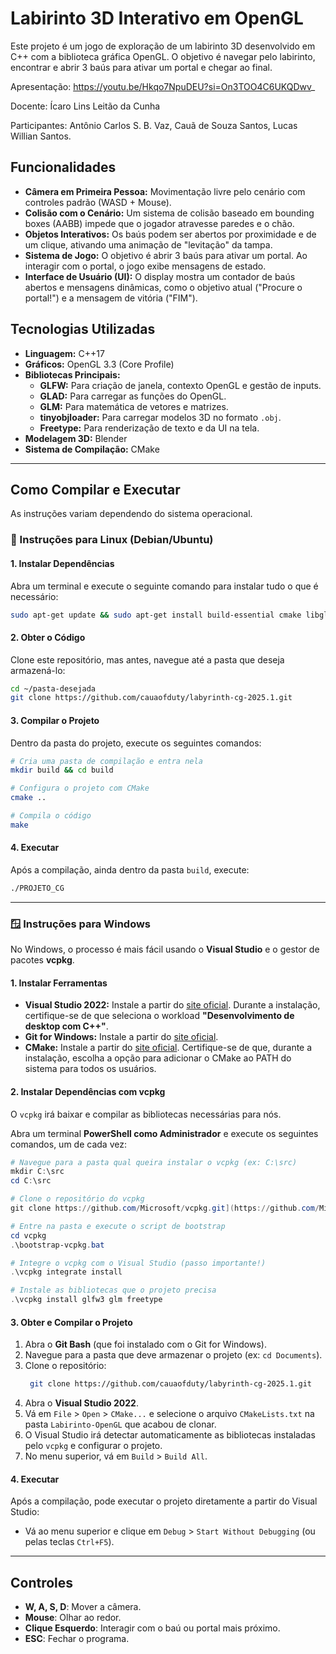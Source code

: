 # Labirinto 3D Interativo em OpenGL

Este projeto é um jogo de exploração de um labirinto 3D desenvolvido em C++ com a biblioteca gráfica OpenGL. O objetivo é navegar pelo labirinto, encontrar e abrir 3 baús para ativar um portal e chegar ao final.

Apresentação: https://youtu.be/Hkqo7NpuDEU?si=On3TOO4C6UKQDwv_

Docente: Ícaro Lins Leitão da Cunha

Participantes: Antônio Carlos S. B. Vaz, Cauã de Souza Santos, Lucas Willian Santos.


## Funcionalidades

* **Câmera em Primeira Pessoa:** Movimentação livre pelo cenário com controles padrão (WASD + Mouse).
* **Colisão com o Cenário:** Um sistema de colisão baseado em bounding boxes (AABB) impede que o jogador atravesse paredes e o chão.
* **Objetos Interativos:** Os baús podem ser abertos por proximidade e de um clique, ativando uma animação de "levitação" da tampa.
* **Sistema de Jogo:** O objetivo é abrir 3 baús para ativar um portal. Ao interagir com o portal, o jogo exibe mensagens de estado.
* **Interface de Usuário (UI):** O display mostra um contador de baús abertos e mensagens dinâmicas, como o objetivo atual ("Procure o portal!") e a mensagem de vitória ("FIM").

## Tecnologias Utilizadas

* **Linguagem:** C++17
* **Gráficos:** OpenGL 3.3 (Core Profile)
* **Bibliotecas Principais:**
    * **GLFW:** Para criação de janela, contexto OpenGL e gestão de inputs.
    * **GLAD:** Para carregar as funções do OpenGL.
    * **GLM:** Para matemática de vetores e matrizes.
    * **tinyobjloader:** Para carregar modelos 3D no formato `.obj`.
    * **Freetype:** Para renderização de texto e da UI na tela.
* **Modelagem 3D:** Blender
* **Sistema de Compilação:** CMake

---

## Como Compilar e Executar

As instruções variam dependendo do sistema operacional.

### 🐧 Instruções para Linux (Debian/Ubuntu)

#### 1. Instalar Dependências

Abra um terminal e execute o seguinte comando para instalar tudo o que é necessário:
```bash
sudo apt-get update && sudo apt-get install build-essential cmake libglfw3-dev libglm-dev libfreetype-dev git
```

#### 2. Obter o Código

Clone este repositório, mas antes, navegue até a pasta que deseja armazená-lo:
```bash
cd ~/pasta-desejada
git clone https://github.com/cauaofduty/labyrinth-cg-2025.1.git

```

#### 3. Compilar o Projeto

Dentro da pasta do projeto, execute os seguintes comandos:
```bash
# Cria uma pasta de compilação e entra nela
mkdir build && cd build

# Configura o projeto com CMake
cmake ..

# Compila o código
make
```

#### 4. Executar

Após a compilação, ainda dentro da pasta `build`, execute:
```bash
./PROJETO_CG
```

---

### 🪟 Instruções para Windows

No Windows, o processo é mais fácil usando o **Visual Studio** e o gestor de pacotes **vcpkg**.

#### 1. Instalar Ferramentas

* **Visual Studio 2022:** Instale a partir do [site oficial](https://visualstudio.microsoft.com/pt-br/vs/). Durante a instalação, certifique-se de que seleciona o workload **"Desenvolvimento de desktop com C++"**.
* **Git for Windows:** Instale a partir do [site oficial](https://git-scm.com/download/win).
* **CMake:** Instale a partir do [site oficial](https://cmake.org/download/). Certifique-se de que, durante a instalação, escolha a opção para adicionar o CMake ao PATH do sistema para todos os usuários.

#### 2. Instalar Dependências com vcpkg

O `vcpkg` irá baixar e compilar as bibliotecas necessárias para nós.

Abra um terminal **PowerShell como Administrador** e execute os seguintes comandos, um de cada vez:

```powershell
# Navegue para a pasta qual queira instalar o vcpkg (ex: C:\src)
mkdir C:\src
cd C:\src

# Clone o repositório do vcpkg
git clone https://github.com/Microsoft/vcpkg.git](https://github.com/Microsoft/vcpkg.git

# Entre na pasta e execute o script de bootstrap
cd vcpkg
.\bootstrap-vcpkg.bat

# Integre o vcpkg com o Visual Studio (passo importante!)
.\vcpkg integrate install

# Instale as bibliotecas que o projeto precisa
.\vcpkg install glfw3 glm freetype
```

#### 3. Obter e Compilar o Projeto

1.  Abra o **Git Bash** (que foi instalado com o Git for Windows).
2.  Navegue para a pasta que deve armazenar o projeto (ex: `cd Documents`).
3.  Clone o repositório:
    ```bash
     git clone https://github.com/cauaofduty/labyrinth-cg-2025.1.git

    ```
4.  Abra o **Visual Studio 2022**.
5.  Vá em `File` > `Open` > `CMake...` e selecione o arquivo `CMakeLists.txt` na pasta `Labirinto-OpenGL` que acabou de clonar.
6.  O Visual Studio irá detectar automaticamente as bibliotecas instaladas pelo `vcpkg` e configurar o projeto.
7.  No menu superior, vá em `Build` > `Build All`.

#### 4. Executar

Após a compilação, pode executar o projeto diretamente a partir do Visual Studio:
* Vá ao menu superior e clique em `Debug` > `Start Without Debugging` (ou pelas teclas `Ctrl+F5`).

---

## Controles

* **W, A, S, D**: Mover a câmera.
* **Mouse**: Olhar ao redor.
* **Clique Esquerdo**: Interagir com o baú ou portal mais próximo.
* **ESC**: Fechar o programa.
